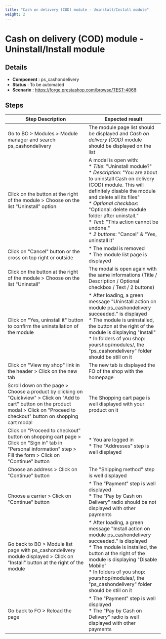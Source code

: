 ```yaml
---
title: "Cash on delivery (COD) module - Uninstall/Install module"
weight: 2
---
```


# Cash on delivery (COD) module - Uninstall/Install module
## Details
* **Component** : ps_cashondelivery
* **Status** : To be automated
* **Scenario** : https://forge.prestashop.com/browse/TEST-4068

## Steps
| Step Description | Expected result |
| ----- | ----- |
| Go to BO > Modules > Module manager and search ps_cashondelivery | The module page list should be displayed and *Cash on delivery (COD)* module should be displayed on the list |
| Click on the button at the right of the module > Choose on the list "Uninstall" option | A modal is open with:<br> * *Title*: "Uninstall module?"<br> * *Description*: "You are about to uninstall Cash on delivery (COD) module. This will definitely disable the module and delete all its files"<br> * *Optional* *checkbox*: "Optional: delete module folder after uninstall."<br> * *Text*: "This action cannot be undone."<br> * *2 buttons*: "Cancel" & "Yes, uninstall it" |
| Click on "Cancel" button or the cross on top right or outside | * The modal is removed<br> * The module list page is displayed |
| Click on the button at the right of the module > Choose on the list "Uninstall" | The modal is open again with the same informations (Title / Description / Optional checkbox / Text / 2 buttons) |
| Click on "Yes, uninstall it" button to confirm the uninstallation of the module | * After loading, a green message "Uninstall action on module ps_cashondelivery succeeded." is displayed<br> * The module is uninstalled, the button at the right of the module is displaying "Install"<br> * In folders of you shop: yourshop/modules/, the "ps_cashondelivery" folder should be still on it |
| Click on "View my shop" link in the header > Click on the new tab | The new tab is displayed the FO of the shop with the homepage |
| Scroll down on the page > Choose a product by clicking on "Quickview" > Click on "Add to cart" button on the product modal > Click on "Proceed to checkout" button on shopping cart modal | The Shopping cart page is well displayed with your product on it |
| Click on "Proceed to checkout" button on shopping cart page > Click on "Sign in" tab in "Personal information" step > Fill the form > Click on "Continue" button | * You are logged in<br> * The "Addresses" step is well displayed |
| Choose an address > Click on "Continue" button | The "Shipping method" step is well displayed |
| Choose a carrier > Click on "Continue" button | * The "Payment" step is well displayed<br> * The "Pay by Cash on Delivery" radio should be not displayed with other payments |
| Go back to BO > Module list page with ps_cashondelivery module displayed > Click on "Install" button at the right of the module | * After loading, a green message "Install action on module ps_cashondelivery succeeded." is displayed<br> * The module is installed, the button at the right of the module is displaying "Disable Mobile"<br> * In folders of you shop: yourshop/modules/, the "ps_cashondelivery" folder should be still on it |
| Go back to FO > Reload the page | * The "Payment" step is well displayed<br> * The "Pay by Cash on Delivery" radio is well displayed with other payments |

